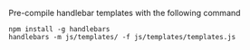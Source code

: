 
Pre-compile handlebar templates with the following command

```
npm install -g handlebars
handlebars -m js/templates/ -f js/templates/templates.js
```
